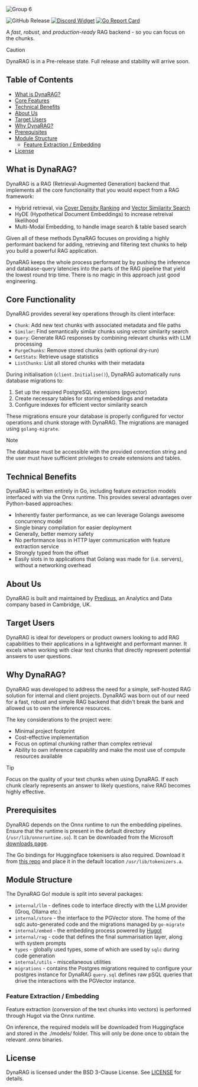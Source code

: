 ![Group 6](https://github.com/user-attachments/assets/1b37d34c-6f54-4e34-9a93-c00757377f7f)

![GitHub Release](https://img.shields.io/github/v/release/Predixus/DynaRAG)
[![Discord Widget](https://discord.com/api/guilds/1329817069146869831/widget.png)](https://discord.gg/shZeg7bYpC)
[![Go Report Card](https://goreportcard.com/badge/github.com/Predixus/DynaRAG)](https://goreportcard.com/report/github.com/Predixus/DynaRAG)

A _fast_, _robust_, and _production-ready_ RAG backend - so you can focus on the chunks.

> [!CAUTION]
> DynaRAG is in a Pre-release state. Full release and stability will arrive soon.

## Table of Contents

- [What is DynaRAG?](#what-is-dynarag)
- [Core Features](#core-features)
- [Technical Benefits](#technical-benefits)
- [About Us](#about-us)
- [Target Users](#target-users)
- [Why DynaRAG?](#why-dynarag)
- [Prerequisites](#prerequisites)
- [Module Structure](#module-structure)
  - [Feature Extraction / Embedding](#feature-extraction--embedding)
- [License](#license)

## What is DynaRAG?

DynaRAG is a RAG (Retrieval-Augmented Generation) backend that implements all the core functionality that you
would expect from a RAG framework:

- Hybrid retrieval, via [Cover Density Ranking](https://www.ra.ethz.ch/cdstore/www2002/refereed/643/node7.html) and [Vector Similarity Search](https://www.postgresql.org/docs/current/textsearch-controls.html#:~:text=Clarke%2C%20Cormack%2C%20and%20Tudhope%27s%20%22Relevance%20Ranking%20for%20One%20to%20Three%20Term%20Queries%22%20in%20the%20journal%20%22Information%20Processing%20and%20Management%22%2C%201999)
- HyDE (Hypothetical Document Embeddings) to increase retreival likelihood
- Multi-Modal Embedding, to handle image search & table based search

Given all of these methods DynaRAG focuses on providing a highly performant backend for adding, retrieving
and filtering text chunks to help you build a powerful RAG application.

DynaRAG keeps the whole process performant by by pushing the inference and database-query latencies into
the parts of the RAG pipeline that yield the lowest round trip time. There is no magic in this approach just
good engineering.

## Core Functionality

DynaRAG provides several key operations through its client interface:

- `Chunk`: Add new text chunks with associated metadata and file paths
- `Similar`: Find semantically similar chunks using vector similarity search
- `Query`: Generate RAG responses by combining relevant chunks with LLM processing
- `PurgeChunks`: Remove stored chunks (with optional dry-run)
- `GetStats`: Retrieve usage statistics
- `ListChunks`: List all stored chunks with their metadata

During initialisation (`client.Initialise()`), DynaRAG automatically runs database migrations to:

1. Set up the required PostgreSQL extensions (pgvector)
2. Create necessary tables for storing embeddings and metadata
3. Configure indexes for efficient vector similarity search

These migrations ensure your database is properly configured for vector operations and chunk
storage with DynaRAG. The migrations are managed using `golang-migrate`.

> [!NOTE]
> The database must be accessible with the provided connection string and the user must have
> sufficient privileges to create extensions and tables.

## Technical Benefits

DynaRAG is written entirely in Go, including feature extraction models interfaced with via the Onnx
runtime. This provides several advantages over Python-based approaches:

- Inherently faster performance, as we can leverage Golangs awesome concurrency model
- Single binary compilation for easier deployment
- Generally, better memory safety
- No performance loss in HTTP layer communication with feature extraction service
- Strongly typed from the offset
- Easily slots in to applications that Golang was made for (i.e. servers), without a networking overhead

## About Us

DynaRAG is built and maintained by [Predixus](https://www.predixus.com), an Analytics and Data
company based in Cambridge, UK.

## Target Users

DynaRAG is ideal for developers or product owners looking to add RAG capabilities to their
applications in a lightweight and performant manner. It excels when working with clear text
chunks that directly represent potential answers to user questions.

## Why DynaRAG?

DynaRAG was developed to address the need for a simple, self-hosted RAG solution for internal
and client projects. DynaRAG was born out of our need for a fast, robust and simple
RAG backend that didn't break the bank and allowed us to own the inference resources.

The key considerations to the project were:

- Minimal project footprint
- Cost-effective implementation
- Focus on optimal chunking rather than complex retrieval
- Ability to own inference capability and make the most use of compute resources available

> [!TIP]
> Focus on the quality of your text chunks when using DynaRAG. If each chunk clearly represents
> an answer to likely questions, naive RAG becomes highly effective.

## Prerequisites

DynaRAG depends on the Onnx runtime to run the embedding pipelines. Ensure that the runtime is
present in the default directory (`/usr/lib/onnxruntime.so`). It can be downloaded from the
Microsoft [downloads page](https://github.com/microsoft/onnxruntime/releases).

The Go bindings for Huggingface tokenisers is also required. Download it from [this repo](https://github.com/daulet/tokenizers/releases) and
place it in the default location `/usr/lib/tokenizers.a`.

## Module Structure

The DynaRAG Go! module is split into several packages:

- `internal/llm` - defines code to interface directly with the LLM provider (Groq, Ollama etc.)
- `internal/store` - the interface to the PGVector store. The home of the sqlc auto-generated code and the migrations
  managed by `go-migrate`
- `internal/embed` - the embedding process powered by [Hugot](https://github.com/knights-analytics/hugot)
- `internal/rag` - code that defines the final summarisation layer, along with system prompts
- `types` - globally used types, some of which are used by `sqlc` during code generation
- `internal/utils` - miscellaneous utilities
- `migrations` - contains the Postgres migrations required to configure your postgres instance for DynaRAG
  `query.sql` defines raw pSQL queries that drive the interactions with the PGVector instance.

### Feature Extraction / Embedding

Feature extraction (conversion of the text chunks into vectors) is performed through Hugot via the
Onnx runtime.

On inference, the required models will be downloaded from Huggingface and stored in the ./models/
folder. This will only be done once to obtain the relevant .onnx binaries.

## License

DynaRAG is licensed under the BSD 3-Clause License. See [LICENSE](LICENSE) for details.
